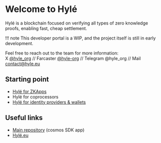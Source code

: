 # Welcome to Hylé

Hylé is a blockchain focused on verifying all types of zero knowledge proofs, enabling fast, cheap settlement.

!!! note
    This developer portal is a WIP, and the project itself is still in early development.

Feel free to reach out to the team for more information:  
X [@hyle_org](http://twitter.com/hyle_org) // Farcaster [@hyle-org](https://warpcast.com/hyle-org) // Telegram @hyle_org // Mail [contact@hyle.eu](mailto:contact@hyle.eu)

## Starting point

- [Hylé for ZKApps](for-zk-apps.md) 
- Hylé for coprocessors
- [Hylé for identity providers & wallets](for-identity-providers.md)

## Useful links

- [Main repository](http://github.com/hyle-org/hyle) (cosmos SDK app)
- [Hylé.eu](https://hyle.eu)
